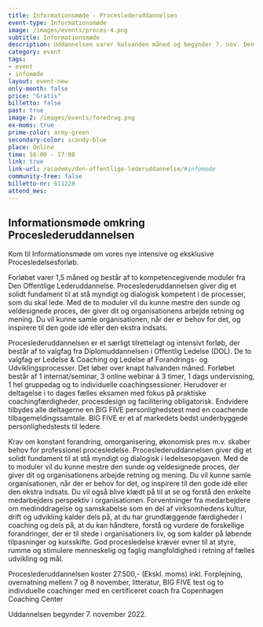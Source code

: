 ```yaml
---
title: Informationsmøde - Proceslederuddannelsen
event-type: Informationsmøde
image: /images/events/proces-4.png
subtitle: Informationsmøde
description: Uddannelsen varer halvanden måned og begynder 7. nov. Den består af to kompetencegivende moduler fra Den Offentlige Lederuddannelse.<br><br>Proceslederuddannelsen giver dig et solidt fundament til at stå myndigt og dialogisk kompetent i de processer, som du skal lede.
category: event
tags:
- event
- infomøde
layout: event-new
only-month: false
price: "Gratis"
billetto: false
past: true
image-2: /images/events/foredrag.png
ex-moms: true
prime-color: army-green
secondary-color: scandy-blue
place: Online
time: 16:00 - 17:00
link: true
link-url: /academy/den-offentlige-lederuddannelse/#infomode
community-free: false
billetto-nr: 611228
attend_mes:
---
```


## Informationsmøde omkring Proceslederuddannelsen

Kom til Informationsmøde om vores nye intensive og eksklusive Procesledelsesforløb.

Forløbet varer 1,5 måned og består af to kompetencegivende moduler fra Den Offentlige Lederuddannelse. Proceslederuddannelsen giver dig et solidt fundament til at stå myndigt og dialogisk kompetent i de processer, som du skal lede. Med de to moduler vil du kunne mestre den sunde og veldesignede proces, der giver dit og organisationens arbejde retning og mening. Du vil kunne samle organisationen, når der er behov for det, og inspirere til den gode idé eller den ekstra indsats.

Proceslederuddannelsen er et særligt tilrettelagt og intensivt forløb, der består af to valgfag fra Diplomuddannelsen i Offentlig Ledelse (DOL). De to valgfag er Ledelse & Coaching og Ledelse af Forandrings- og Udviklingsprocesser. Det løber over knapt halvanden måned. Forløbet består af 1 internat/seminar, 3 online webinar á 3 timer, 1 dags undervisning, 1 hel gruppedag og to individuelle coachingsessioner. Herudover er deltagelse i to dages fælles eksamen med fokus på praktiske coachingfærdigheder, procesdesign og facilitering obligatorisk. Endvidere tilbydes alle deltagerne en BIG FIVE personlighedstest med en coachende tilbagemeldingssamtale. BIG FIVE er et af markedets bedst underbyggede personlighedstests til ledere.

Krav om konstant forandring, omorganisering, økonomisk pres m.v. skaber behov for professionel procesledelse. Proceslederuddannelsen giver dig et solidt fundament til at stå myndigt og dialogisk i ledelsesopgaven. Med de to moduler vil du kunne mestre den sunde og veldesignede proces, der giver dit og organisationens arbejde retning og mening. Du vil kunne samle organisationen, når der er behov for det, og inspirere til den gode idé eller den ekstra indsats. Du vil også blive klædt på til at se og forstå den enkelte medarbejders perspektiv i organisationen. Forventninger fra medarbejdere om medinddragelse og samskabelse som en del af virksomhedens kultur, drift og udvikling kalder dels på, at du har grundlæggende færdigheder i coaching og dels på, at du kan håndtere, forstå og vurdere de forskellige forandringer, der er til stede i organisationers liv, og som kalder på løbende tilpasninger og kursskifte. God procesledelse kræver evner til at styre, rumme og stimulere menneskelig og faglig mangfoldighed i retning af fælles udvikling og mål.

Proceslederuddannelsen koster 27.500,- (Ekskl. moms) inkl. Forplejning, overnatning mellem 7 og 8 november, litteratur, BIG FIVE test og to individuelle coachinger med en certificeret coach fra Copenhagen Coaching Center

Uddannelsen begynder 7. november 2022.